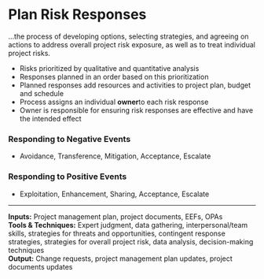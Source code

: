# Plan Risk Responses

…the process of developing options, selecting strategies, and agreeing on actions to address overall project risk exposure, as well as to treat individual project risks. 

- Risks prioritized by qualitative and quantitative analysis 
- Responses planned in an order based on this prioritization 
- Planned responses add resources and activities to project plan, budget and schedule 
- Process assigns an individual **owner**to each risk response 
- Owner is responsible for ensuring risk responses are effective and have the intended effect 

### Responding to Negative Events
- Avoidance, Transference, Mitigation, Acceptance, Escalate 

### Responding to Positive Events
- Exploitation, Enhancement, Sharing, Acceptance, Escalate 

---

**Inputs:** Project management plan, project documents, EEFs, OPAs    
**Tools & Techniques:** Expert judgment, data gathering, interpersonal/team skills, strategies for threats and opportunities, contingent response strategies, strategies for overall project risk, data analysis, decision-making techniques    
**Output:** Change requests, project management plan updates, project documents updates    